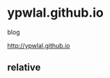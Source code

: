 # ypwlal.github.io
blog

http://ypwlal.github.io

## relative

[jekyll-docs]: http://jekyllrb.com/docs/home
[jekyll-gh]:   https://github.com/jekyll/jekyll
[jekyll-talk]: https://talk.jekyllrb.com/
